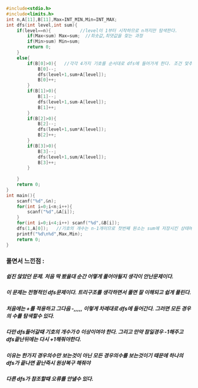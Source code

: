 ```cpp
#include<stdio.h>
#include<limits.h>
int n,A[11],B[11],Max=INT_MIN,Min=INT_MAX;
int dfs(int level,int sum){
	if(level==n){           //level이 1부터 시작하므로 n까지만 탐색한다.
		if(Max<sum) Max=sum;  //최솟값,최댓값을 찾는 과정
		if(Min>sum) Min=sum;
		return 0;
	}
	else{
		if(B[0]>0){   //각각 4가지 기호를 순서대로 dfs에 들어가게 한다. 조건 맟추고 조건에 충족하면 -1해주고 dfs끝나면 +1을 다시해준다.
			B[0]--;
			dfs(level+1,sum+A[level]);
			B[0]++;
		}
		if(B[1]>0){
			B[1]--;
			dfs(level+1,sum-A[level]);
			B[1]++;
		}
		if(B[2]>0){
			B[2]--;
			dfs(level+1,sum*A[level]);
			B[2]++;
		}
		if(B[3]>0){
			B[3]--;
			dfs(level+1,sum/A[level]);
			B[3]++;
		}
		
	}
	return 0;
}
int main(){
	scanf("%d",&n);
	for(int i=0;i<n;i++){
		scanf("%d",&A[i]);
	}
	for(int i=0;i<4;i++) scanf("%d",&B[i]);
	dfs(1,A[0]);   //기호의 개수는 n-1개이므로 첫번째 원소는 sum에 저장시킨 상태에서 시작해야 한다. 따라서 1,A[0]
	printf("%d\n%d",Max,Min);
	return 0;
}
```

### 풀면서 느낀점 :
##### 쉽진 않았던 문제. 처음 딱 봤을대 순간 어떻게 풀어야될지 생각이 안난문제이다.
##### 이 문제는 전형적인 dfs문제이다. 트리구조를 생각하면서 풀면 잘 이해되고 쉽게 풀린다.
##### 처음에는 +를 적용하고 그다음 -,,,,, 이렇게 차례대로 dfs에 들어간다. 그러면 모든 경우의 수를 탐색할수 있다.
##### 다만 dfs들어갈때 기호의 개수가 0 이상이여야 한다. 그리고 만약 참일경우 -1해주고 dfs끝난뒤에는 다시 +1해줘야한다.
##### 이유는 한가지 경우의수만 보는것이 아닌 모든 경우의수를 보는것이기 때문에 하나의 dfs가 끝나면 끝난즉시 원상복구 해줘야
##### 다른 dfs가 참조할때 오류를 안낼수 있다.
